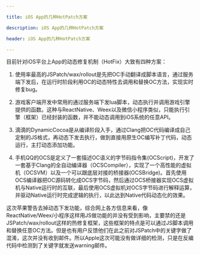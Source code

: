```yaml
---

title: iOS App的几种HotPatch方案

description: iOS App的几种HotPatch方案

header: iOS App的几种HotPatch方案

---
```


目前针对iOS平台上App的动态修复机制（HotFix）大致有四种方案：

1. 使用率最高的JSPatch/wax/rollout是先把OC手动翻译成脚本语言，通过服务端下发后，在运行时阶段利用OC的动态特性去调用和替换OC方法，实现实时修复bug。

2. 游戏客户端开发中常用的通过服务端下发lua脚本，动态执行并调用游戏引擎提供的函数。这种与ReactNative、Weex以及微信小程序类似，只能执行引擎（框架）已经封装的函数，并不能动态调用到iOS系统的任意API。

3. 滴滴的DynamicCocoa是从编译阶段入手，通过Clang把OC代码编译成自己定制的JS格式，再动态下发去执行，做到直接用原生OC编写补丁代码，动态运行，主打动态添加功能。

4. 手机QQ的OCS是定义了一套描述OC语义的字节码指令集(OCScript)，开发了一套基于Clang的全自动编译器（OCSCompiler），实现了一个高性能的虚拟机（OCSVM）以及一个可以跟底层对接的桥接器(OCSBridge)。首先使用OCS编译器把OC源码转化成OCS字节码，然后通过OCS桥接器实现OCS虚拟机与Native运行时的互联，最后使用OCS虚拟机对OCS字节码进行解释运算，并驱动Native运行时完成逻辑的执行，以此达到Native代码动态化的效果。

这次苹果警告去掉动态下发功能，综合网上各方信息来看，像ReactNative/Weex/小程序这样用JS做功能的并没有受到影响，主要禁的还是JSPatch/wax/rollout这样的热修复框架，这些框架的特点是可以通过JS脚本调用和替换任意OC方法。但是也有用户反馈他们在此之前对JSPatch中的关键字做了混淆，这次并没有收到邮件。所以Apple这次可能没有做详细的检测，只是在反编代码中检测到了关键字就发送warning邮件。

